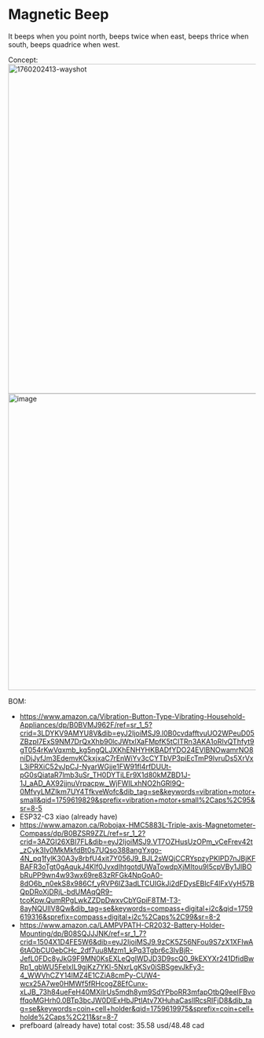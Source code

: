 # Magnetic Beep
It beeps when you point north, beeps twice when east, beeps thrice when south, beeps quadrice when west.

Concept:
<img width="874" height="671" alt="1760202413-wayshot" src="https://github.com/user-attachments/assets/d1a29008-eed3-46d3-9e79-12da7bd727be" />
<img width="1224" height="604" alt="image" src="https://github.com/user-attachments/assets/6098518a-5a43-4bad-9cc3-55d681ec8fae" />


BOM:
 - https://www.amazon.ca/Vibration-Button-Type-Vibrating-Household-Appliances/dp/B0BVMJ962F/ref=sr_1_5?crid=3LDYKV9AMYU8V&dib=eyJ2IjoiMSJ9.l0B0cvdafftvuUO2WPeuD05ZBzpI7ExS9NM7DrQxXhb90lcJWtxlXaFMpfK5tCITRn3AKA1oRIvQThfyt9gT054rKwVqxmb_kg5ngQLJXKhENHYHKBADfYDO24EVlBNOwamrNO8niDjJyfJm3EdemvKCkxjxaC7rEnWiYv3cCYTbVP3piEcTmP9lvruDs5XrVxL3iPRXiC52vJpCJ-NyarWGjje1FW91fl4rfDUUt-pG0sQiataR7lmb3uSr_TH0DYTiLEr9X1d80kMZBD1J-1J_aAD_AX92jjnuVrpacpw._WjFWILxhNO2hGRl9Q-0MfvyLMZlkm7UY4TfkveWofc&dib_tag=se&keywords=vibration+motor+small&qid=1759619829&sprefix=vibration+motor+small%2Caps%2C95&sr=8-5
 - ESP32-C3 xiao (already have)
 - https://www.amazon.ca/Robojax-HMC5883L-Triple-axis-Magnetometer-Compass/dp/B0BZSR9ZZL/ref=sr_1_2?crid=3AZGI26XBI7FL&dib=eyJ2IjoiMSJ9.VT7OZHusUzOPm_vCeFrev42t_zCyk3Iv0MkMkfdBt0s7UQso388angYxgo-4N_pq1fylK30A3y8rbfU4xit7Y056J9_BJL2sWQjCCRYspzyPKlPD7nJBjKFBAFR3oTgt0gAqukJ4Klf0JvxdIhtgotdUWaTowdpXjMItou9I5cpVBy1JlBObRuPP9wn4w93wx69re83zRFGk4NpGoA0-8dO6b_n0ekS8x986Cf_yRVP6IZ3adLTCUIGkJi2dFDysEBlcF4lFxVyH57BQpDRoXjDRjL-bdUMAqQR9-tcoKpw.QumRPgLwkZZDpDwxvCbYGpiF8TM-T3-8ayNQUllV8Qw&dib_tag=se&keywords=compass+digital+i2c&qid=1759619316&sprefix=compass+digital+i2c%2Caps%2C99&sr=8-2
 - https://www.amazon.ca/LAMPVPATH-CR2032-Battery-Holder-Mounting/dp/B08SQJJJNK/ref=sr_1_7?crid=1504X1D4FE5W6&dib=eyJ2IjoiMSJ9.9zCK5Z56NFou9S7zX1XFIwA6tAObCU0ebCHc_2df7uu8Mzm1_kPq3Tgbr6c3IvBjR-JefL0FDc8yJkG9F9MN0KsEXLeQgIWDJD3D9scQ0_9kEXYXr241DfidBwRp1_gbWU5FeIxIL9gjKz7YKl-5NxrLgKSv0iSBSgevJkFy3-4_WWVhCZY14lMZ4E1CZiA8cmPy-CUW4-wcx25A7we0HMWf5fRHcogZ8EfCunx-xLJB_73h84ueFeH40MXilrUs5mdh8ym9SdYPboRR3mfapOtbQ9eeIFBvoffqoMGHrh0.0BTp3bcJW0DIExHbJPtIAtv7XHuhaCasllRcsRIFjD8&dib_tag=se&keywords=coin+cell+holder&qid=1759619975&sprefix=coin+cell+holde%2Caps%2C211&sr=8-7
 - prefboard (already have)
total cost: 35.58 usd/48.48 cad
